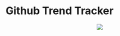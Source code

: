 # Github Trend Tracker

<p align="center">
  <a href="https://circleci.com/gh/letladi/gh-trend/tree/master">
   <img src="https://circleci.com/gh/letladi/gh-trend/tree/master.svg">
  </a>
</p>
